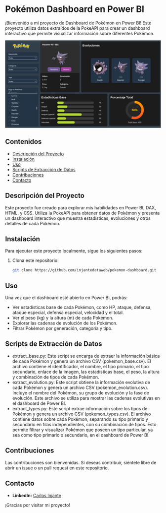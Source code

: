 # Pokémon Dashboard en Power BI

¡Bienvenido a mi proyecto de Dashboard de Pokémon en Power BI! Este proyecto utiliza datos extraídos de la PokeAPI para crear un dashboard interactivo que permite visualizar información sobre diferentes Pokémon.

![Captura de Pantalla del Dashboard](images/dashboard.png)

## Contenidos

- [Descripción del Proyecto](#descripción-del-proyecto)
- [Instalación](#instalación)
- [Uso](#uso)
- [Scripts de Extracción de Datos](#scripts-de-extracción-de-datos)
- [Contribuciones](#contribuciones)
- [Contacto](#contacto)

## Descripción del Proyecto

Este proyecto fue creado para explorar mis habilidades en Power BI, DAX, HTML, y CSS. Utiliza la PokeAPI para obtener datos de Pokémon y presenta un dashboard interactivo que muestra estadísticas, evoluciones y otros detalles de cada Pokémon.

## Instalación

Para ejecutar este proyecto localmente, sigue los siguientes pasos:

1. Clona este repositorio:
   
   ```bash
   git clone https://github.com/injantedataweb/pokemon-dashboard.git
   
## Uso

Una vez que el dashboard esté abierto en Power BI, podrás:
- Ver estadísticas base de cada Pokémon, como HP, ataque, defensa, ataque especial, defensa especial, velocidad y el total.
- Ver el peso (kg) y la altura (m) de cada Pokémon.
- Explorar las cadenas de evolución de los Pokémon.
- Filtrar Pokémon por generación, categoría y tipo.

## Scripts de Extracción de Datos

- extract_base.py: Este script se encarga de extraer la información básica de cada Pokémon y genera un archivo CSV (pokemon_base.csv). El archivo contiene el identificador, el nombre, el tipo primario, el tipo secundario, enlace de la imagen, las estadísticas base, el peso, la altura y combinación de tipos de cada Pokémon.
- extract_evolution.py: Este script obtiene la información evolutiva de cada Pokémon y genera un archivo CSV (pokemon_evolution.csv). Incluye el nombre del Pokémon, su grupo de evolución y la fase de evolución. Este archivo se utiliza para mostrar las cadenas evolutivas en el dashboard de Power BI.
- extract_types.py: Este script extrae información sobre los tipos de Pokémon y genera un archivo CSV (pokemon_types.csv). El archivo contiene datos sobre cada Pokémon, separando su tipo primario y secundario en filas independientes, con su combinación de tipos. Esto permite filtrar y visualizar Pokémon que poseen un tipo particular, ya sea como tipo primario o secundario, en el dashboard de Power BI.

## Contribuciones

Las contribuciones son bienvenidas. Si deseas contribuir, siéntete libre de abrir un issue o un pull request en este repositorio.

## Contacto

- **LinkedIn:** [Carlos Injante](https://www.linkedin.com/in/20ismael1999/)

¡Gracias por visitar mi proyecto!
